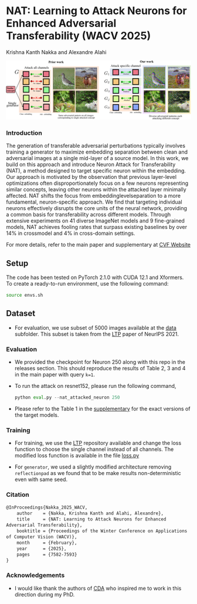 # NAT: Learning to Attack Neurons for Enhanced Adversarial Transferability (WACV 2025)
Krishna Kanth Nakka and Alexandre Alahi



![Method](images/teaser_v1.png)



### Introduction
The generation of transferable adversarial perturbations typically involves training a generator to maximize embedding separation between clean and adversarial images at a single mid-layer of a source model. In this work, we build on this approach and introduce Neuron Attack for Transferability (NAT), a method designed to target specific neuron within the embedding. Our approach is motivated by the observation that previous layer-level optimizations often disproportionately focus on a few neurons representing similar concepts, leaving other neurons within the attacked layer minimally affected. NAT shifts the focus from embeddinglevelseparation to a more fundamental, neuron-specific approach. We find that targeting individual neurons effectively disrupts the core units of the neural network, providing a common basis for transferability across different models. Through extensive experiments on 41 diverse ImageNet models and 9 fine-grained models, NAT achieves fooling rates that surpass existing baselines by over 14% in crossmodel
and 4% in cross-domain settings.


For more details, refer to the main paper and supplementary at [CVF Website](https://openaccess.thecvf.com/content/WACV2025/html/Nakka_NAT_Learning_to_Attack_Neurons_for_Enhanced_Adversarial_Transferability_WACV_2025_paper.html) 

## Setup

The code has been tested on PyTorch 2.1.0 with CUDA 12.1 and Xformers. To create a ready-to-run environment, use the following command:
```bash
source envs.sh
```

## Dataset

- For evaluation, we use subset of 5000 images available at the [data](data/imagenet_val5k.txt) subfolder. This subset is taken from the [LTP](https://github.com/krishnakanthnakka/Transferable_Perturbations) paper of NeurIPS 2021.


### Evaluation


- We provided the checkpoint for Neuron 250 along with this repo in the releases section. This should reproduce the results of Table 2, 3 and 4 in the main paper with query `k=1`. 

- To run the attack on resnet152, please run the following command,

    ```python
    python eval.py --nat_attacked_neuron 250
    ```

- Please refer to the Table 1 in the [supplementary](https://openaccess.thecvf.com/content/WACV2025/supplemental/Nakka_NAT_Learning_to_WACV_2025_supplemental.pdf) for the exact versions of the target models. 


### Training

- For training, we use the [LTP](https://github.com/krishnakanthnakka/Transferable_Perturbations) repository available and change the loss function to choose the single channel instead of all channels. The modified loss function is available in the file [loss.py](loss.py)

-  For `generator`, we used a slightly modified architecture removing `reflectionpad` as we found that to be make results non-deterministic even with same seed.


### Citation

```
@InProceedings{Nakka_2025_WACV,
    author    = {Nakka, Krishna Kanth and Alahi, Alexandre},
    title     = {NAT: Learning to Attack Neurons for Enhanced Adversarial Transferability},
    booktitle = {Proceedings of the Winter Conference on Applications of Computer Vision (WACV)},
    month     = {February},
    year      = {2025},
    pages     = {7582-7593}
}
```

### Acknowledgements

- I would like thank the authors of [CDA](https://arxiv.org/abs/1905.11736) who inspired me to work in this direction during my PhD. 
